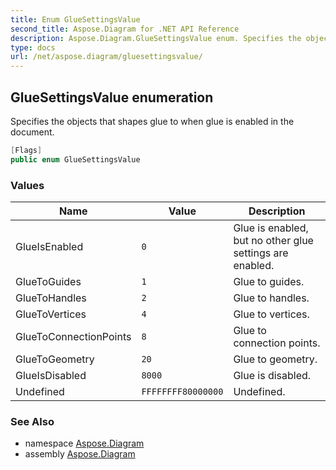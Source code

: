 ```yaml
---
title: Enum GlueSettingsValue
second_title: Aspose.Diagram for .NET API Reference
description: Aspose.Diagram.GlueSettingsValue enum. Specifies the objects that shapes glue to when glue is enabled in the document
type: docs
url: /net/aspose.diagram/gluesettingsvalue/
---
```

## GlueSettingsValue enumeration

Specifies the objects that shapes glue to when glue is enabled in the document.

```csharp
[Flags]
public enum GlueSettingsValue
```

### Values

| Name | Value | Description |
| --- | --- | --- |
| GlueIsEnabled | `0` | Glue is enabled, but no other glue settings are enabled. |
| GlueToGuides | `1` | Glue to guides. |
| GlueToHandles | `2` | Glue to handles. |
| GlueToVertices | `4` | Glue to vertices. |
| GlueToConnectionPoints | `8` | Glue to connection points. |
| GlueToGeometry | `20` | Glue to geometry. |
| GlueIsDisabled | `8000` | Glue is disabled. |
| Undefined | `FFFFFFFF80000000` | Undefined. |

### See Also

* namespace [Aspose.Diagram](../../aspose.diagram/)
* assembly [Aspose.Diagram](../../)


